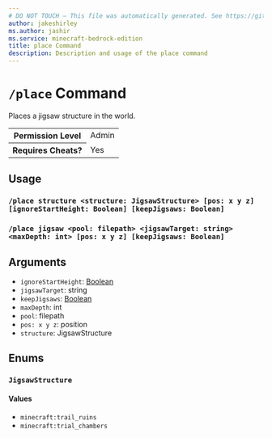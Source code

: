 ```yaml
---
# DO NOT TOUCH — This file was automatically generated. See https://github.com/mojang/minecraftapidocsgenerator to modify descriptions, examples, etc.
author: jakeshirley
ms.author: jashir
ms.service: minecraft-bedrock-edition
title: place Command
description: Description and usage of the place command
---
```

# `/place` Command
Places a jigsaw structure in the world.

<table>
  <tr>
    <th>Permission Level</th>
    <td>Admin</td>
  </tr>
  <tr>
    <th>Requires Cheats?</th>
    <td>Yes</td>
  </tr>
</table>

## Usage
### `/place structure <structure: JigsawStructure> [pos: x y z] [ignoreStartHeight: Boolean] [keepJigsaws: Boolean]`

### `/place jigsaw <pool: filepath> <jigsawTarget: string> <maxDepth: int> [pos: x y z] [keepJigsaws: Boolean]`

## Arguments
- `ignoreStartHeight`: [Boolean](../enums/Boolean.md)
- `jigsawTarget`: string
- `keepJigsaws`: [Boolean](../enums/Boolean.md)
- `maxDepth`: int
- `pool`: filepath
- `pos: x y z`: position
- `structure`: JigsawStructure

## Enums
### `JigsawStructure`

#### Values
- `minecraft:trail_ruins`
- `minecraft:trial_chambers`
